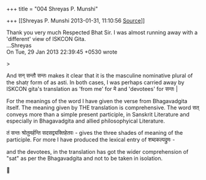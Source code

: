 +++
title = "004 Shreyas P. Munshi"

+++
[[Shreyas P. Munshi	2013-01-31, 11:10:56 [Source](https://groups.google.com/g/samskrita/c/oB7DDQnuQe0)]]



  
Thank you very much Respected Bhat Sir. I was almost running away with a 'different' view of ISKCON Gita.  
...Shreyas  
On Tue, 29 Jan 2013 22:39:45 +0530 wrote

  
\>  
  
And सन् सन्तौ सन्तः makes it clear that it is the masculine nominative plural of the shatṛ form of as asti. In both cases, I was perhaps carried away by ISKCON gita's translation as 'from me' for मे and 'devotees' for सन्तः \|  
  
  
  
  
For the meanings of the word I have given the verse from Bhagavadgita itself. The meaning given by THE translation is comprehensive. The word सत् conveys more than a simple present participle, in Sanskrit Literature and especially in Bhagavadgita and allied philosophyical Literature.  
  
  
तं सन्तः श्रोतुमर्हन्ति सदसद्व्यक्तिहेतवः - gives the three shades of meaning of the participle. For more I have produced the lexical entry
of शब्दकल्पद्रुमः -  
  
  
  
  

and the devotees, in the translation has got the wider comprehension of "sat" as per the Bhagavadgita and not to be taken in isolation.  
  
  
  
  
  
  



